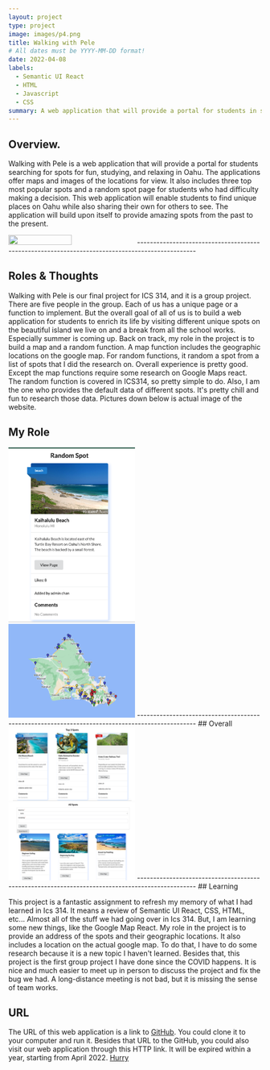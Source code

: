```yaml
---
layout: project
type: project
image: images/p4.png
title: Walking with Pele
# All dates must be YYYY-MM-DD format!
date: 2022-04-08
labels:
  - Semantic UI React
  - HTML
  - Javascript 
  - CSS
summary: A web application that will provide a portal for students in search of adventure.
---
```


## Overview.

Walking with Pele is a web application that will provide a portal for students searching for spots for fun, studying, and relaxing in Oahu. The applications offer maps and images of the locations for view. It also includes three top most popular spots and a random spot page for students who had difficulty making a decision. This web application will enable students to find unique places on Oahu while also sharing their own for others to see. The application will build upon itself to provide amazing spots from the past to the present. 

<img class="ui medium left floated image" src="../images/LandP.png" width="50%" height="50%">
------------------------------------------------------------------------------------------------

## Roles & Thoughts 

Walking with Pele is our final project for ICS 314, and it is a group project. There are five people in the group. Each of us has a unique page or a function to implement. But the overall goal of all of us is to build a web application for students to enrich its life by visiting different unique spots on the beautiful island we live on and a break from all the school works. Especially summer is coming up. Back on track, my role in the project is to build a map and a random function. A map function includes the geographic locations on the google map. For random functions, it random a spot from a list of spots that I did the research on. Overall experience is pretty good. Except the map functions require some research on Google Maps react. The random function is covered in ICS314, so pretty simple to do. Also, I am the one who provides the default data of different spots. It's pretty chill and fun to research those data. Pictures down below is actual image of the website. 

## My Role
<img class="ui medium left floated image" src="../images/RandF.png" width="50%" height="50%">
<img class="ui medium left floated image" src="../images/MapF.png" width="50%" height="50%">
------------------------------------------------------------------------------------------------
## Overall 
<img class="ui medium left floated image" src="../images/Top3.png" width="50%" height="50%">
<img class="ui medium left floated image" src="../images/SpotL.png" width="50%" height="50%">
------------------------------------------------------------------------------------------------
## Learning

This project is a fantastic assignment to refresh my memory of what I had learned in Ics 314. It means a review of Semantic UI React, CSS, HTML, etc... Almost all of the stuff we had going over in Ics 314. But, I am learning some new things, like the Google Map React. My role in the project is to provide an address of the spots and their geographic locations. It also includes a location on the actual google map. To do that, I have to do some research because it is a new topic I haven't learned. Besides that, this project is the first group project I have done since the COVID happens. It is nice and much easier to meet up in person to discuss the project and fix the bug we had. A long-distance meeting is not bad, but it is missing the sense of team works. 

## URL

The URL of this web application is a link to <a href="https://walking-with-pele.github.io/">GitHub</a>. You could clone it to your computer and run it. 
Besides that URL to the GitHub, you could also visit our web application through this HTTP link. It will be expired within a year, starting from April 2022. <a href="https://walking-with-pele.xyz/#/">Hurry</a>

